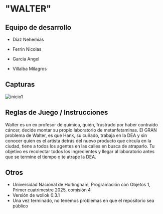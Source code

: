 # "WALTER"

## Equipo de desarrollo

- Diaz Nehemias

- Ferrin Nicolas

- Garcia Angel

- Villalba Milagros

## Capturas

![inicio1](https://github.com/user-attachments/assets/1a753a36-befa-479a-bb55-9779cd201b6c)


## Reglas de Juego / Instrucciones

Walter es un ex profesor de química, quién, frustrado por haber contraído cáncer, decide montar su propio laboratorio de metanfetaminas. El GRAN problema de Walter, es que Hank, su cuñado, trabaja en la DEA y sin conocer quien es el artista detrás del nuevo producto que circula en la ciudad, tiene a todos los agentes en las calles en busca de atraparlo. Tu objetivo es recolectar todos los ingredientes y llegar al laboratorio antes que se termine el tiempo o te atrape la DEA.


## Otros

- Universidad Nacional de Hurlingham, Programación con Objetos 1, Primer cuatrimestre 2025, comisión 4
- Versión de wollok 0.3.1
- Una vez terminado, no tenemos problemas en que el repositorio sea público
